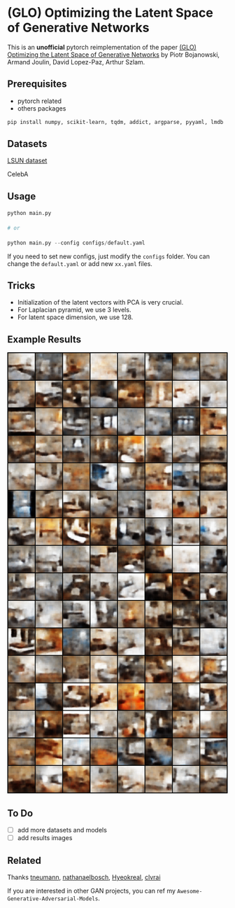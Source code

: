 # (GLO) Optimizing the Latent Space of Generative Networks

This is an **unofficial** pytorch reimplementation of the paper [(GLO) Optimizing the Latent Space of Generative Networks](https://arxiv.org/pdf/1707.05776.pdf) by Piotr Bojanowski, Armand Joulin, David Lopez-Paz, Arthur Szlam.

## Prerequisites

- pytorch related
- others packages

```bash
pip install numpy, scikit-learn, tqdm, addict, argparse, pyyaml, lmdb
```

## Datasets

[LSUN dataset](https://github.com/fyu/lsun)

CelebA

## Usage

```python
python main.py

# or 

python main.py --config configs/default.yaml
```

If you need to set new configs,  just modify the `configs` folder. You can change the `default.yaml` or add new `xx.yaml` files.

## Tricks

- Initialization of the latent vectors with PCA is very crucial.
- For Laplacian pyramid, we use 3 levels.
- For latent space dimension, we use 128.

## Example Results

![fake_200](https://raw.githubusercontent.com/yzy1996/Image-Hosting/master/20211023211240.png)

## To Do

- [ ] add more datasets and models
- [ ] add results images

## Related

Thanks [tneumann](tneumann/minimal_glo), [nathanaelbosch](https://github.com/nathanaelbosch/generative-latent-optimization), [Hyeokreal](https://github.com/Hyeokreal/Generative-Latent-Optimization-GLO--Pytorch-MNINST), [clvrai](https://github.com/clvrai/Generative-Latent-Optimization-Tensorflow)

If you are interested in other GAN projects, you can ref my `Awesome-Generative-Adversarial-Models`.
